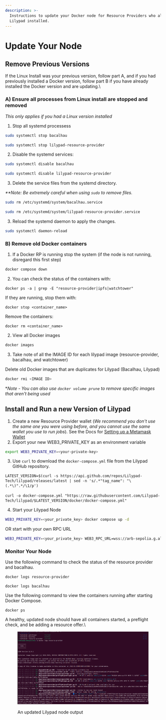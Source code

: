 ```yaml
---
description: >-
  Instructions to update your Docker node for Resource Providers who already had
  Lilypad installed.
---
```


# Update Your Node

## Remove Previous Versions

If the Linux Install was your previous version, follow part A, and if you had previously installed a Docker version, follow part B if you have already installed the Docker version and are updating.\


### A) Ensure all processes from Linux install are stopped and removed

_This only applies if you had a Linux version installed_

1. Stop all systemd  processess

```bash
sudo systemctl stop bacalhau
```

```bash
sudo systemctl stop lilypad-resource-provider
```

2. Disable the systemd services:

```bash
sudo systemctl disable bacalhau
```

```bash
sudo systemctl disable lilypad-resource-provider
```

3. Delete the service files from the systemd directory.

_\*\*Note: Be extremely careful when using `sudo` to remove files._

```bash
sudo rm /etc/systemd/system/bacalhau.service
```

```bash
sudo rm /etc/systemd/system/lilypad-resource-provider.service
```

3. Reload the systemd daemon to apply the changes.

```bash
sudo systemctl daemon-reload
```

### B) Remove old Docker containers <a href="#update-lilypad-version-for-docker-rp" id="update-lilypad-version-for-docker-rp"></a>

1. If a Docker RP is running stop the system (if the node is not running, disregard this first step)

```bash
docker compose down
```

2. You can check the status of the containers with:

```
docker ps -a | grep -E "resource-provider|ipfs|watchtower"
```

If they are running, stop them with:

```
docker stop <container_name>
```

&#x20;Remove the containers:

```
docker rm <container_name>
```

2. View all Docker images

```bash
docker images
```

3. Take note of all the IMAGE ID for each lilypad image (resource-provider, bacalhau, and watchtower)&#x20;

Delete old Docker images that are duplicates for Lilypad (Bacalhau, Lilypad)

```bash
docker rmi <IMAGE ID>  
```

\*_Note - You can also use  `docker volume prune` to remove specific images that aren't being used_



## Install and Run a new Version of Lilypad

1. Create a new Resource Provider wallet (_We recommend you don't use the same one you were using before, and you cannot use the same wallet you use to run jobs_). See the Docs for [Setting up a Metamask Wallet](../../lilypad-testnet/quick-start/setting-up-metamask.md)
2. Export your new WEB3\_PRIVATE\_KEY as an environment variable

```bash
export WEB3_PRIVATE_KEY=<your-private-key>
```

3. Use `curl` to download the `docker-compose.yml` file from the Lilypad GitHub repository.

```
LATEST_VERSION=$(curl -s https://api.github.com/repos/Lilypad-Tech/lilypad/releases/latest | sed -n 's/.*"tag_name": "\(.*\)".*/\1/p')

curl -o docker-compose.yml "https://raw.githubusercontent.com/Lilypad-Tech/lilypad/$LATEST_VERSION/docker/docker-compose.yml"
```

4. Start your Lilypad Node

```bash
WEB3_PRIVATE_KEY=<your_private_key> docker compose up -d
```

OR start with your own RPC URL

```bash
WEB3_PRIVATE_KEY=<your_private_key> WEB3_RPC_URL=wss://arb-sepolia.g.alchemy.com/v2/your-alchemy-id docker compose up -d
```

### Monitor Your Node <a href="#id-5.-monitor-your-node" id="id-5.-monitor-your-node"></a>

Use the following command to check the status of the resource provider and bacalhau.

```
docker logs resource-provider
```

```
docker logs bacalhau
```

Use the following command to view the containers running after starting Docker Compose.

```
docker ps
```

A healthy, updated node should have all containers started, a preflight check, and be adding a resource offer.\


<figure><img src="../../.gitbook/assets/Screenshot from 2025-02-19 09-40-43.png" alt=""><figcaption><p>An updated Lilypad node output</p></figcaption></figure>
